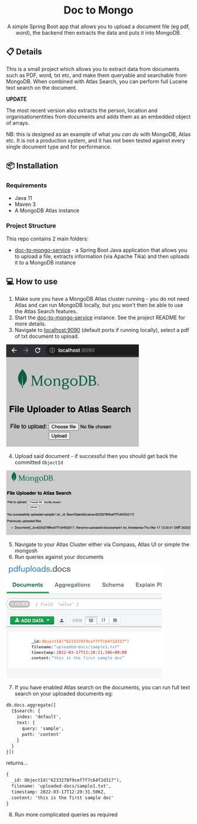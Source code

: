 <h1 align="center">Doc to Mongo</h1>
<p align="center">A simple Spring Boot app that allows you to upload a document file (eg pdf, word), the backend then extracts the data and puts it into MongoDB.</p>

## 📋 Details
This is a small project which allows you to extract data from documents such as PDF, word, txt etc, and make them queryable
and searchable from MongoDB. When combined with Atlas Search, you can perform full Lucene text search on the document.

**UPDATE**

The most recent version also extracts the person, location and organisationentities from documents and adds them as an embedded object of arrays.

NB: this is designed as an example of what *you can do* with MongoDB, Atlas etc. It is not a production system, and it has not been tested
against every single document type and for performance.

## 📦 Installation

### Requirements
- Java 11
- Maven 3
- A MongoDB Atlas instance 

### Project Structure
This repo contains 2 main folders:
* [doc-to-mongo-service](doc-to-mongo-service) - a Spring Boot Java application that allows you to upload a file, extracts information (via Apache Tika)
  and then uploads it to a MongoDB instance

## 💻 How to use
1. Make sure you have a MongoDB Atlas cluster running - you do not need Atlas and can run MongoDB locally, but you won't then be able
to use the Atlas Search features.
2. Start the [doc-to-mongo-service](doc-to-mongo-service) instance. See the project README for more details.
3. Navigate to [localhost:9090](localhost:9090) (default ports if running locally), select a pdf of txt document to upload.

![Home Screen](documentation/home_screen.png)

4. Upload said document - if successful then you should get back the committed `ObjectId`

![After Upload](documentation/after_upload.png)

5. Navigate to your Atlas Cluster either via Compass, Atlas UI or simple the mongosh
6. Run queries against your documents

![Available in Compass](documentation/available_in_compass_ui.png)

7. If you have enabled Atlas search on the documents, you can run full text search on your uploaded documents eg:
```
db.docs.aggregate([
  {$search: {
    index: 'default',
    text: {
      query: 'sample',
      path: 'content'
    }
  }
}])
```
returns...
```
{ 
  _id: ObjectId("6233278f9cef7f7c64f2d317"),
  filename: 'uploaded-docs/sample1.txt',
  timestamp: 2022-03-17T12:20:31.506Z,
  content: 'this is the first sample doc'
}
```
8. Run more complicated queries as required


